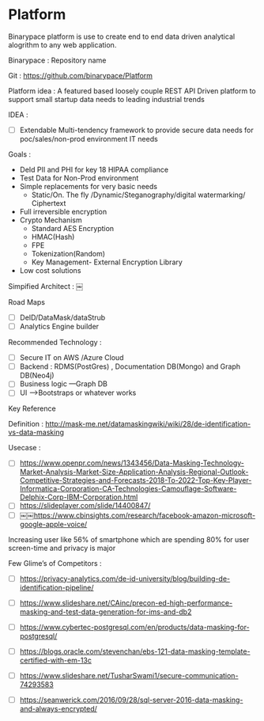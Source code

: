 # Platform
Binarypace platform is use to create end to end data driven analytical alogrithm to any web application.

Binarypace : Repository name 

Git : https://github.com/binarypace/Platform

Platform idea :   A featured based loosely couple REST API Driven platform to support small startup data needs to leading industrial trends 

IDEA : 
- [ ] Extendable Multi-tendency framework to provide secure data needs for poc/sales/non-prod environment IT needs

Goals :
* DeId PII and PHI for key 18 HIPAA compliance 
* Test Data for Non-Prod environment
* Simple replacements for very basic needs
    * Static/On. The fly /Dynamic/Steganography/digital watermarking/ Ciphertext
* Full irreversible encryption
* Crypto Mechanism
    * Standard AES Encryption
    * HMAC(Hash)
    * FPE
    * Tokenization(Random)
    * Key Management- External Encryption Library
* Low cost solutions


Simpified Architect : 
￼


Road Maps
- [ ] DeID/DataMask/dataStrub
- [ ] Analytics Engine builder

Recommended Technology : 
- [ ] Secure IT on AWS /Azure Cloud 
- [ ] Backend : RDMS(PostGres) , Documentation DB(Mongo) and Graph DB(Neo4j)
- [ ] Business logic —Graph DB
- [ ] UI —>Bootstraps or whatever works 

Key Reference 

Definition : 
http://mask-me.net/datamaskingwiki/wiki/28/de-identification-vs-data-masking

Usecase :
- [ ] https://www.openpr.com/news/1343456/Data-Masking-Technology-Market-Analysis-Market-Size-Application-Analysis-Regional-Outlook-Competitive-Strategies-and-Forecasts-2018-To-2022-Top-Key-Player-Informatica-Corporation-CA-Technologies-Camouflage-Software-Delphix-Corp-IBM-Corporation.html
- [ ] https://slideplayer.com/slide/14400847/
- [ ] ￼￼https://www.cbinsights.com/research/facebook-amazon-microsoft-google-apple-voice/

Increasing user like 56% of smartphone which are spending 80% for user screen-time and privacy is major

Few Glime’s of Competitors : 
- [ ] https://privacy-analytics.com/de-id-university/blog/building-de-identification-pipeline/
- [ ] https://www.slideshare.net/CAinc/precon-ed-high-performance-masking-and-test-data-generation-for-ims-and-db2
- [ ] https://www.cybertec-postgresql.com/en/products/data-masking-for-postgresql/
- [ ] https://blogs.oracle.com/stevenchan/ebs-121-data-masking-template-certified-with-em-13c
- [ ] https://www.slideshare.net/TusharSwami1/secure-communication-74293583
- [ ] https://seanwerick.com/2016/09/28/sql-server-2016-data-masking-and-always-encrypted/

